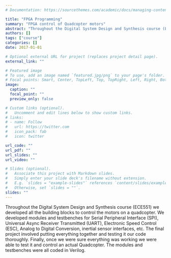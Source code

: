 ```yaml
---
# Documentation: https://sourcethemes.com/academic/docs/managing-content/

title: "FPGA Programming"
summary: "FPGA control of Quadcopter motors"
abstract: "Throughout the Digital System Design and Synthesis course (ECE551) we developed all the building blocks to control the motors on a quadcopter. We developed modules and testbenches for Serial Peripheral Interface (SPI), Universal Async Receiver Transmitted (UART), Electronic Speed Control (ESC), Analog to Digital Conversion, inertial sensor interfaces, etc.  The final project involved putting everything together and testing it our code thoroughly. Finally, once we were sure everything was working we were able to test it and control an actual Quadcopter. The modules and testbenches were all coded in Verilog."
authors: []
tags: ["course"]
categories: []
date: 2017-01-01

# Optional external URL for project (replaces project detail page).
external_link: ""

# Featured image
# To use, add an image named `featured.jpg/png` to your page's folder.
# Focal points: Smart, Center, TopLeft, Top, TopRight, Left, Right, BottomLeft, Bottom, BottomRight.
image:
  caption: ""
  focal_point: ""
  preview_only: false

# Custom links (optional).
#   Uncomment and edit lines below to show custom links.
# links:
# - name: Follow
#   url: https://twitter.com
#   icon_pack: fab
#   icon: twitter

url_code: ""
url_pdf: ""
url_slides: ""
url_video: ""

# Slides (optional).
#   Associate this project with Markdown slides.
#   Simply enter your slide deck's filename without extension.
#   E.g. `slides = "example-slides"` references `content/slides/example-slides.md`.
#   Otherwise, set `slides = ""`.
slides: ""
---
```


Throughout the Digital System Design and Synthesis course (ECE551) we developed all the building blocks to control the motors on a quadcopter. We developed modules and testbenches for Serial Peripheral Interface (SPI), Universal Async Receiver Transmitted (UART), Electronic Speed Control (ESC), Analog to Digital Conversion, inertial sensor interfaces, etc.  The final project involved putting everything together and testing it our code thoroughly. Finally, once we were sure everything was working we were able to test it and control an actual Quadcopter. The modules and testbenches were all coded in Verilog.